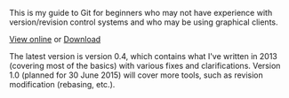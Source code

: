 This is my guide to Git for beginners who may not have experience with version/revision control systems and who may be using graphical clients.

[View online](http://jack126guy.github.io/essentialgit/) or [Download](http://github.com/jack126guy/essentialgit/releases)

The latest version is version 0.4, which contains what I've written in 2013 (covering most of the basics) with various fixes and clarifications. Version 1.0 (planned for 30 June 2015) will cover more tools, such as revision modification (rebasing, etc.).
